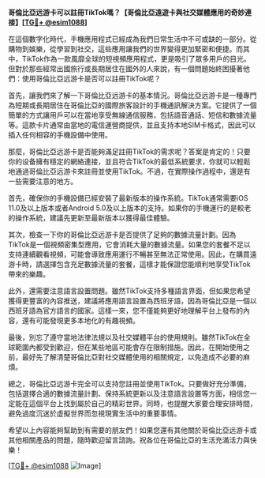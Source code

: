 **哥倫比亞远游卡可以註冊TikTok嗎？【哥倫比亞遠遊卡與社交媒體應用的奇妙連接】[[TG💪+ @esim1088](https://t.me/s/esim1088)]**

在這個數字化時代，手機應用程式已經成為我們日常生活中不可或缺的一部分。從購物到娛樂，從學習到社交，這些應用讓我們的世界變得更加緊密和便捷。而其中，TikTok作為一款風靡全球的短視頻應用程式，更是吸引了眾多用戶的目光。但對於那些經常出國旅行或長期居住在國外的人來說，有一個問題始終困擾著他們：使用哥倫比亞远游卡是否可以註冊TikTok呢？

首先，讓我們來了解一下哥倫比亞远游卡的基本情況。哥倫比亞远游卡是一種專門為短期或長期居住在哥倫比亞的國際旅客設計的手機通訊解決方案。它提供了一個簡單的方式讓用戶可以在當地享受無線通信服務，包括語音通話、短信和數據流量等。這款卡片通常由當地的電信運營商提供，並且支持本地SIM卡格式，因此可以插入任何相容的手機設備中使用。

那麼，哥倫比亞远游卡是否能夠滿足註冊TikTok的需求呢？答案是肯定的！只要你的设备擁有穩定的網絡連接，並且符合TikTok的最低系統要求，你就可以輕鬆地通過哥倫比亞远游卡來註冊並使用TikTok。不過，在實際操作過程中，還是有一些需要注意的地方。

首先，確保你的手機設備已經安裝了最新版本的操作系統。TikTok通常需要iOS 11.0及以上版本或者Android 5.0及以上版本的支持。如果你的手機運行的是較老的操作系統，建議先更新至最新版本以獲得最佳體驗。

其次，檢查一下你的哥倫比亞远游卡是否提供了足夠的數據流量計劃。因為TikTok是一個視頻密集型應用，它會消耗大量的數據流量。如果您的套餐不足以支持連續觀看視頻，可能會導致應用運行不暢甚至無法正常使用。因此，在購買遠游卡時，請選擇包含充足數據流量的套餐，這樣才能保證您能順利地享受TikTok帶來的樂趣。

此外，還需要注意語言設置問題。雖然TikTok支持多種語言界面，但如果您希望獲得更豐富的內容推送，建議將應用語言設置為西班牙語，因為哥倫比亞是一個以西班牙語為官方語言的國家。這樣一來，您不僅能夠更好地理解平台上發布的內容，還有可能發現更多本地化的有趣視頻。

最後，別忘了遵守當地法律法規以及社交媒體平台的使用規則。雖然TikTok在全球範圍內都受到歡迎，但在某些地區可能會存在限制措施。因此，在開始使用之前，最好先了解清楚哥倫比亞對社交媒體使用的相關規定，以免造成不必要的麻煩。

總之，哥倫比亞远游卡完全可以支持您註冊並使用TikTok。只要做好充分準備，包括選擇合適的數據流量計劃、保持系統更新以及注意語言設置等方面，相信您一定能在這個平台上找到屬於自己的精彩世界。同時，也提醒大家要合理安排時間，避免過度沉迷於虛擬世界而忽視現實生活中的重要事情。

希望以上內容能夠幫助到有需要的朋友們！如果您還有其他關於哥倫比亞远游卡或其他相關產品的問題，隨時歡迎留言諮詢。祝各位在哥倫比亞的生活充滿活力與快樂！

[[TG💪+ @esim1088](https://t.me/s/esim1088) ![Image](https://i.postimg.cc/4NQfJmqS/Snipaste-2025-05-13-00-14-12.png)]